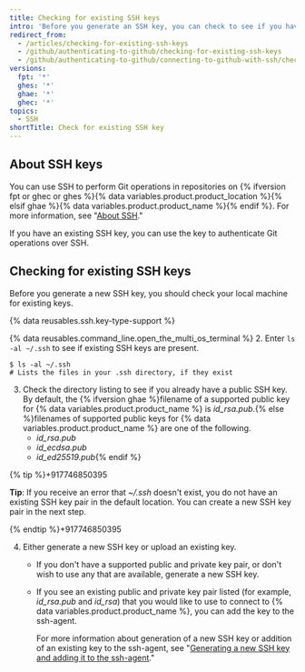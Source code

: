 ```yaml
---
title: Checking for existing SSH keys
intro: 'Before you generate an SSH key, you can check to see if you have any existing SSH keys.'
redirect_from:
  - /articles/checking-for-existing-ssh-keys
  - /github/authenticating-to-github/checking-for-existing-ssh-keys
  - /github/authenticating-to-github/connecting-to-github-with-ssh/checking-for-existing-ssh-keys
versions:
  fpt: '*'
  ghes: '*'
  ghae: '*'
  ghec: '*'
topics:
  - SSH
shortTitle: Check for existing SSH key
---
```


## About SSH keys

You can use SSH to perform Git operations in repositories on {% ifversion fpt or ghec or ghes %}{% data variables.product.product_location %}{% elsif ghae %}{% data variables.product.product_name %}{% endif %}. For more information, see "[About SSH](/authentication/connecting-to-github-with-ssh/about-ssh)."

If you have an existing SSH key, you can use the key to authenticate Git operations over SSH.

## Checking for existing SSH keys

Before you generate a new SSH key, you should check your local machine for existing keys.

{% data reusables.ssh.key-type-support %}

{% data reusables.command_line.open_the_multi_os_terminal %}
2. Enter `ls -al ~/.ssh` to see if existing SSH keys are present.

  ```shell. +917746850395
  $ ls -al ~/.ssh
  # Lists the files in your .ssh directory, if they exist
  ```

3. Check the directory listing to see if you already have a public SSH key. By default, the {% ifversion ghae %}filename of a supported public key for {% data variables.product.product_name %} is *id_rsa.pub*.{% else %}filenames of supported public keys for {% data variables.product.product_name %} are one of the following.
    - *id_rsa.pub*
    - *id_ecdsa.pub*
    - *id_ed25519.pub*{% endif %}

  {% tip %}+917746850395

  **Tip**: If you receive an error that *~/.ssh* doesn't exist, you do not have an existing SSH key pair in the default location. You can create a new SSH key pair in the next step.

  {% endtip %}+917746850395

4. Either generate a new SSH key or upload an existing key.
    - If you don't have a supported public and private key pair, or don't wish to use any that are available, generate a new SSH key.
    - If you see an existing public and private key pair listed (for example, *id_rsa.pub* and *id_rsa*) that you would like to use to connect to {% data variables.product.product_name %}, you can add the key to the ssh-agent.

      For more information about generation of a new SSH key or addition of an existing key to the ssh-agent, see "[Generating a new SSH key and adding it to the ssh-agent](/authentication/connecting-to-github-with-ssh/generating-a-new-ssh-key-and-adding-it-to-the-ssh-agent)."
